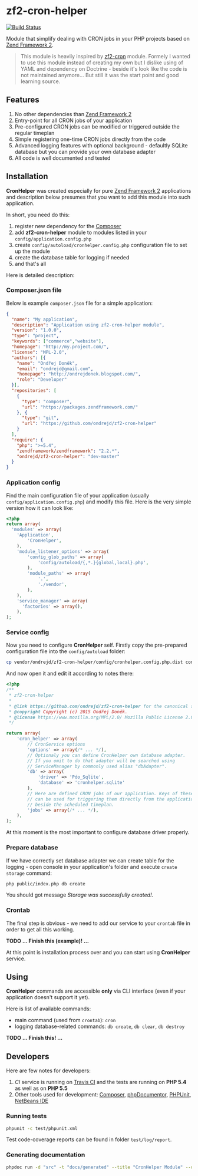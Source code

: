 # zf2-cron-helper

[![Build Status](https://travis-ci.org/ondrejd/zf2-cron-helper.svg)](https://travis-ci.org/ondrejd/zf2-cron-helper)

Module that simplify dealing with CRON jobs in your PHP projects based on [Zend Framework 2](http://framework.zend.com/).

> This module is heavily inspired by [zf2-cron](https://github.com/heartsentwined/zf2-cron) module. Formely I wanted to use this module instead of creating my own but I dislike using of YAML and dependency on Doctrine - beside it's look like the code is not maintained anymore... But still it was the start point and good learning source.

## Features

1. No other dependencies than [Zend Framework 2](http://framework.zend.com/)
2. Entry-point for all CRON jobs of your application
3. Pre-configured CRON jobs can be modified or triggered outside the regular timeplan
4. Simple registering one-time CRON jobs directly from the code
5. Advanced logging features with optional background - defaultly SQLite database but you can provide your own database adapter
6. All code is well documented and tested

## Installation

__CronHelper__ was created especially for pure [Zend Framework 2](http://framework.zend.com/) applications and description below presumes that you want to add this module into such application.

In short, you need do this:

1. register new dependency for the [Composer](https://getcomposer.org/)
2. add __zf2-cron-helper__ module to modules listed in your `config/application.config.php`
3. create `config/autoload/cronhelper.config.php` configuration file to set up the module
4. create the database table for logging if needed
5. and that's all

Here is detailed description:

### Composer.json file

Below is example `composer.json` file for a simple application:

```json
{
  "name": "My application",
  "description": "Application using zf2-cron-helper module",
  "version": "1.0.0",
  "type": "project",
  "keywords": ["commerce","website"],
  "homepage": "http://my.project.com/",
  "license": "MPL-2.0",
  "authors": [{
    "name": "Ondřej Doněk",
    "email": "ondrejd@gmail.com",
    "homepage": "http://ondrejdonek.blogspot.com/",
    "role": "Developer"
  }],
  "repositories": [
    {
      "type": "composer",
      "url": "https://packages.zendframework.com/"
    }, {
      "type": "git",
      "url": "https://github.com/ondrejd/zf2-cron-helper"
    }
  ],
  "require": {
    "php": ">=5.4",
    "zendframework/zendframework": "2.2.*",
    "ondrejd/zf2-cron-helper": "dev-master"
  }
}
```

### Application config

Find the main configuration file of your application (usually `config/application.config.php`) and modify this file. Here is the very simple version how it can look like:

```php
<?php
return array(
  'modules' => array(
    'Application',
		'CronHelper',
	),
	'module_listener_options' => array(
		'config_glob_paths' => array(
			'config/autoload/{,*.}{global,local}.php',
		),
		'module_paths' => array(
			'.',
			'./vendor',
		),
	),
	'service_manager' => array(
	  'factories' => array(),
	),
);
```

### Service config

Now you need to configure __CronHelper__ self. Firstly copy the pre-prepared configuration file into the `config/autoload` folder:

```sh
cp vendor/ondrejd/zf2-cron-helper/config/cronhelper.config.php.dist config/autoload/cronhelper.config.php
```

And now open it and edit it according to notes there:

```php
<?php
/**
 * zf2-cron-helper
 *
 * @link https://github.com/ondrejd/zf2-cron-helper for the canonical source repository
 * @copyright Copyright (c) 2015 Ondřej Doněk.
 * @license https://www.mozilla.org/MPL/2.0/ Mozilla Public License 2.0
 */

return array(
	'cron_helper' => array(
		// CronService options
		'options' => array(/* ... */),
		// Optionaly you can define CronHelper own database adapter.
		// If you omit to do that adapter will be searched using
		// ServiceManager by commonly used alias "dbAdapter".
		'db' => array(
			'driver' => 'Pdo_Sqlite',
			'database' => 'cronhelper.sqlite'
		),
		// Here are defined CRON jobs of our application. Keys of these jobs
		// can be used for triggering them directly from the application
		// beside the scheduled timeplan.
		'jobs' => array(/* ... */),
	),
);
```

At this moment is the most important to configure database driver properly.

### Prepare database

If we have correctly set database adapter we can create table for the logging - open console in your application's folder and execute `create storage` command:

```sh
php public/index.php db create
```

You should got message _Storage was successfully created!_.

### Crontab

The final step is obvious - we need to add our service to your `crontab` file in order to get all this working.

__TODO ... Finish this (example)! ...__

At this point is installation process over and you can start using __CronHelper__ service.

## Using

__CronHelper__ commands are accessible __only__ via CLI interface (even if your application doesn't support it yet).

Here is list of available commands:

- main command (used from `crontab`): `cron`
- logging database-related commands: `db create`, `db clear`, `db destroy`

__TODO ... Finish this! ...__

## Developers

Here are few notes for developers:

1. _CI_ service is running on [Travis CI](https://travis-ci.org/ondrejd/zf2-cron-helper) and the tests are running on __PHP 5.4__ as well as on __PHP 5.5__
2. Other tools used for development: [Composer](https://getcomposer.org/), [phpDocumentor](http://www.phpdoc.org/), [PHPUnit](https://phpunit.de/),  [NetBeans IDE](https://netbeans.org/)

### Running tests

```sh
phpunit -c test/phpunit.xml
```

Test code-coverage reports can be found in folder `test/log/report`.

### Generating documentation

```sh
phpdoc run -d "src" -t "docs/generated" --title "CronHelper Module" --defaultpackagename "CronHelper" -q
```
